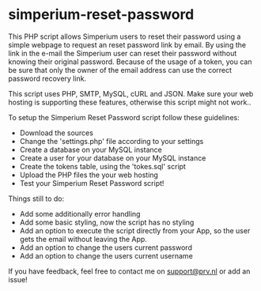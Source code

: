 simperium-reset-password
========================

This PHP script allows Simperium users to reset their password using a simple webpage to request an reset password link by email. By using the link in the e-mail the Simperium user can reset their password without knowing their original password. Because of the usage of a token, you can be sure that only the owner of the email address can use the correct password recovery link.

This script uses PHP, SMTP, MySQL, cURL and JSON. Make sure your web hosting is supporting these features, otherwise this script might not work..

To setup the Simperium Reset Password script follow these guidelines:

* Download the sources
* Change the 'settings.php' file according to your settings
* Create a database on your MySQL instance
* Create a user for your database on your MySQL instance
* Create the tokens table, using the 'tokes.sql' script
* Upload the PHP files the your web hosting
* Test your Simperium Reset Password script! 

Things still to do:

* Add some additionally error handling
* Add some basic styling, now the script has no styling
* Add an option to execute the script directly from your App, so the user gets the email without leaving the App.
* Add an option to change the users current password
* Add an option to change the users current username

If you have feedback, feel free to contact me on support@prv.nl or add an issue!
